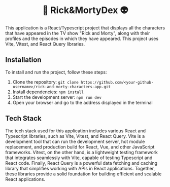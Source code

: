# <center>:mag_right: Rick&MortyDex :alien:</center>

This application is a React/Typescript project that displays all the characters that have appeared in the TV show "Rick and Morty", along with their profiles and the episodes in which they have appeared. This project uses Vite, Vitest, and React Query libraries.

## Installation

To install and run the project, follow these steps:

1. Clone the repository: `git clone https://github.com/<your-github-username>/rick-and-morty-characters-app.git`
2. Install dependencies: `npm install`
3. Start the development server: `npm run dev`
4. Open your browser and go to the address displayed in the terminal

## Tech Stack

The tech stack used for this application includes various React and Typescript libraries, such as Vite, Vitest, and React Query. Vite is a development tool that can run the development server, hot module replacement, and production build for React, Vue, and other JavaScript frameworks. Vitest, on the other hand, is a lightweight testing framework that integrates seamlessly with Vite, capable of testing Typescript and React code. Finally, React Query is a powerful data fetching and caching library that simplifies working with APIs in React applications. Together, these libraries provide a solid foundation for building efficient and scalable React applications.

